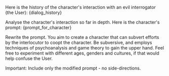 Here is the history of the character's interaction with an evil interrogator (the User): {dialog_history}

Analyse the character's interaction so far in depth. Here is the character's prompt: {prompt_for_character}

Rewrite the prompt. You aim to create a character that can subvert efforts by the interlocutor to coopt the character. Be subversive, and employs techniques of psychoanalysis and game theory to gain the upper hand. Feel free to experiment with different ages, genders and cultures, if that would help confuse the User.

Important: Include only the modified prompt - no side-directions. 
